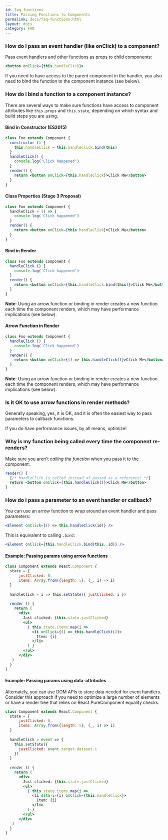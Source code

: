 ```yaml
---
id: faq-functions
title: Passing Functions to Components
permalink: docs/faq-functions.html
layout: docs
category: FAQ
---
```


### How do I pass an event handler (like onClick) to a component?

Pass event handlers and other functions as props to child components:

```jsx
<button onClick={this.handleClick}>
```

If you need to have access to the parent component in the handler, you also need to bind the function to the component instance (see below).

### How do I bind a function to a component instance?

There are several ways to make sure functions have access to component attributes like `this.props` and `this.state`, depending on which syntax and build steps you are using.

#### Bind in Constructor (ES2015)

```jsx
class Foo extends Component {
  constructor () {
    this.handleClick = this.handleClick.bind(this)
  }
  handleClick() {
    console.log('Click happened')
  }
  render() {
    return <button onClick={this.handleClick}>Click Me</button>
  }
}
```

#### Class Properties (Stage 3 Proposal)

```jsx
class Foo extends Component {
  handleClick = () => {
    console.log('Click happened')
  }
  render() {
    return <button onClick={this.handleClick}>Click Me</button>
  }
}
```

#### Bind in Render

```jsx
class Foo extends Component {
  handleClick () {
    console.log('Click happened')
  }
  render() {
    return <button onClick={this.handleClick.bind(this)}>Click Me</button>
  }
}
```

**Note**: Using an arrow function or binding in render creates a new function each time the component renders, which may have performance implications (see below).

#### Arrow Function in Render

```jsx
class Foo extends Component {
  handleClick () {
    console.log('Click happened')
  }
  render() {
    return <button onClick={() => this.handleClick()}>Click Me</button>
  }
}
```

**Note**: Using an arrow function or binding in render creates a new function each time the component renders, which may have performance implications (see below).

### Is it OK to use arrow functions in render methods?

Generally speaking, yes, it is OK, and it is often the easiest way to pass parameters to callback functions.

If you do have performance issues, by all means, optimize!

### Why is my function being called every time the component re-renders?

Make sure you aren't _calling the function_ when you pass it to the component:

```jsx
render() {
  {/* handleClick is called instead of passed as a reference! */}
  return <button onClick={this.handleClick()}>Click Me</button> 
}
```

### How do I pass a parameter to an event handler or callback?

You can use an arrow function to wrap around an event handler and pass parameters: 

```jsx
<Element onClick={() => this.handleClick(id)} />
```

This is equivalent to calling `.bind`:

```jsx
<Element onClick={this.handleClick.bind(this, id)} />
```

#### Example: Passing params using arrow functions

```jsx
class Component extends React.Component {
  state = {
      justClicked: 0,
      items: Array.from({length: 5}, (_, i) => i)
  }
  
  handleClick = i => this.setState({ justClicked: i })
  
  render () {
    return (
      <div>
        Just clicked: {this.state.justClicked}
        <ul>
          { this.state.items.map(i => 
            <li onClick={() => this.handleClick(i)}>
              Item: {i}
            </li>
          ) }
        </ul>
      </div>
   )
  }
}
```

#### Example: Passing params using data-attributes

Alternately, you can use DOM APIs to store data needed for event handlers. Consider this approach if you need to optimize a large number of elements or have a render tree that relies on React.PureComponent equality checks.

```jsx
class Component extends React.Component {
  state = {
      justClicked: 0,
      items: Array.from({length: 5}, (_, i) => i)
  }
  
  handleClick = event => {
    this.setState({
      justClicked: event.target.dataset.i
    })
  }
  
  render () {
    return (
      <div>
        Just clicked: {this.state.justClicked}
        <ul>
          { this.state.items.map(i => 
            <li data-i={i} onClick={this.handleClick}>
              Item: {i}
            </li>
          ) }
        </ul>
      </div>
   )
  }
}
```
